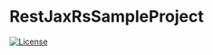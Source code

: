 # RestJaxRsSampleProject

[![License](http://img.shields.io/:license-mit-blue.svg)](https://github.com/fdlessard/RestJaxRsSampleProject/blob/master/LICENSE)

